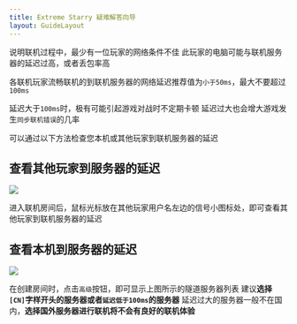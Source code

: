 ```yaml
---
title: Extreme Starry 疑难解答向导
layout: GuideLayout
---
```


说明联机过程中，最少有一位玩家的网络条件不佳
此玩家的电脑可能与联机服务器的延迟过高，或者丢包率高

各联机玩家流畅联机的到联机服务器的网络延迟推荐值为`小于50ms`，最大不要超过`100ms`

延迟大于`100ms`时，极有可能引起游戏对战时不定期卡顿
延迟过大也会增大游戏发生`同步联机错误`的几率

可以通过以下方法检查您本机或其他玩家到联机服务器的延迟

## 查看其他玩家到服务器的延迟

![](image/Network/1701943652026.png)

进入联机房间后，鼠标光标放在其他玩家用户名左边的信号小图标处，即可查看其他玩家到联机服务器的延迟

## 查看本机到服务器的延迟

![](image/Network/1701943688682.png)

在创建房间时，点击`高级`按钮，即可显示上图所示的隧道服务器列表
建议**选择`[CN]`字样开头的服务器或者`延迟低于100ms`的服务器**
延迟过大的服务器一般不在国内，**选择国外服务器进行联机将不会有良好的联机体验**
